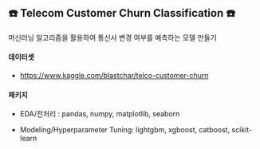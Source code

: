 ## ☎️ Telecom Customer Churn Classification ☎️

머신러닝 알고리즘을 활용하여 통신사 변경 여부를 예측하는 모델 만들기

#### 데이터셋
- https://www.kaggle.com/blastchar/telco-customer-churn

#### 패키지

- EDA/전처리 : pandas, numpy, matplotlib, seaborn

- Modeling/Hyperparameter Tuning: lightgbm, xgboost, catboost, scikit-learn
